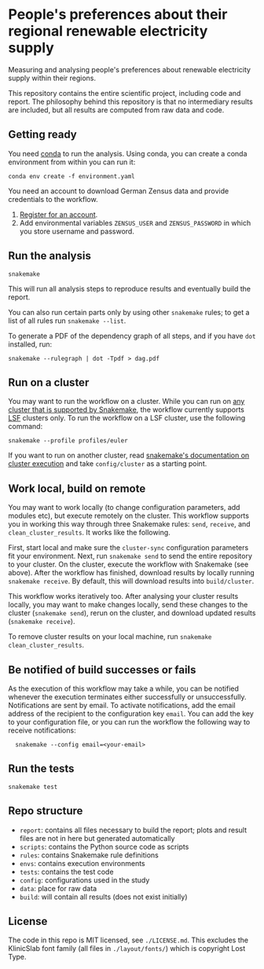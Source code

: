# People's preferences about their regional renewable electricity supply

Measuring and analysing people's preferences about renewable electricity supply within their regions.

This repository contains the entire scientific project, including code and report. The philosophy behind this repository is that no intermediary results are included, but all results are computed from raw data and code.

## Getting ready

You need [conda](https://conda.io/docs/index.html) to run the analysis. Using conda, you can create a conda environment from within you can run it:

    conda env create -f environment.yaml

You need an account to download German Zensus data and provide credentials to the workflow.

1. [Register for an account](https://ergebnisse2011.zensus2022.de/datenbank/online?Menu=Anmeldung#abreadcrumb).
2. Add environmental variables `ZENSUS_USER` and `ZENSUS_PASSWORD` in which you store username and password.

## Run the analysis

    snakemake

This will run all analysis steps to reproduce results and eventually build the report.

You can also run certain parts only by using other `snakemake` rules; to get a list of all rules run `snakemake --list`.

To generate a PDF of the dependency graph of all steps, and if you have `dot` installed, run:

    snakemake --rulegraph | dot -Tpdf > dag.pdf

## Run on a cluster

You may want to run the workflow on a cluster. While you can run on [any cluster that is supported by Snakemake](https://snakemake.readthedocs.io/en/stable/executing/cluster.html), the workflow currently supports [LSF](https://en.wikipedia.org/wiki/Platform_LSF) clusters only. To run the workflow on a LSF cluster, use the following command:

    snakemake --profile profiles/euler

If you want to run on another cluster, read [snakemake's documentation on cluster execution](https://snakemake.readthedocs.io/en/stable/executable.html#cluster-execution) and take `config/cluster` as a starting point.

## Work local, build on remote

You may want to work locally (to change configuration parameters, add modules etc), but execute remotely on the cluster. This workflow supports you in working this way through three Snakemake rules: `send`, `receive`, and `clean_cluster_results`. It works like the following.

First, start local and make sure the `cluster-sync` configuration parameters fit your environment. Next, run `snakemake send` to send the entire repository to your cluster. On the cluster, execute the workflow with Snakemake (see above). After the workflow has finished, download results by locally running `snakemake receive`. By default, this will download results into `build/cluster`.

This workflow works iteratively too. After analysing your cluster results locally, you may want to make changes locally, send these changes to the cluster (`snakemake send`), rerun on the cluster, and download updated results (`snakemake receive`).

To remove cluster results on your local machine, run `snakemake clean_cluster_results`.


## Be notified of build successes or fails

  As the execution of this workflow may take a while, you can be notified whenever the execution terminates either successfully or unsuccessfully. Notifications are sent by email. To activate notifications, add the email address of the recipient to the configuration key `email`. You can add the key to your configuration file, or you can run the workflow the following way to receive notifications:

      snakemake --config email=<your-email>

## Run the tests

    snakemake test

## Repo structure

* `report`: contains all files necessary to build the report; plots and result files are not in here but generated automatically
* `scripts`: contains the Python source code as scripts
* `rules`: contains Snakemake rule definitions
* `envs`: contains execution environments
* `tests`: contains the test code
* `config`: configurations used in the study
* `data`: place for raw data
* `build`: will contain all results (does not exist initially)

## License

The code in this repo is MIT licensed, see `./LICENSE.md`. This excludes the KlinicSlab font family (all files in `./layout/fonts/`) which is copyright Lost Type.
